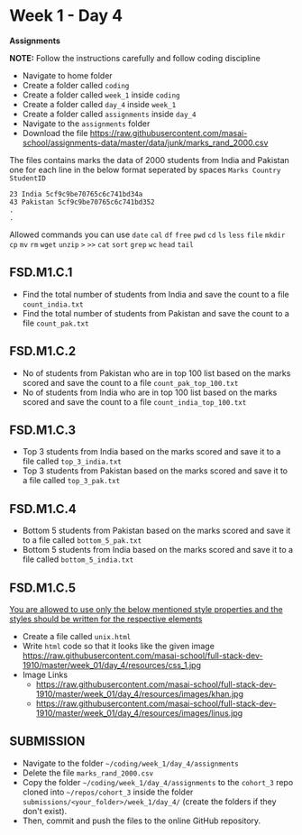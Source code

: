 # Week 1 - Day 4

**Assignments**

**NOTE:** Follow the instructions carefully and follow coding discipline

- Navigate to home folder 
- Create a folder called `coding` 
- Create a folder called `week_1` inside `coding`
- Create a folder called `day_4` inside `week_1`
- Create a folder called `assignments` inside `day_4`
- Navigate to the `assignments` folder
- Download the file https://raw.githubusercontent.com/masai-school/assignments-data/master/data/junk/marks_rand_2000.csv

The files contains marks the data of 2000 students from India and Pakistan one for each line in the below format seperated by spaces `Marks Country StudentID`

``` 
23 India 5cf9c9be70765c6c741bd34a
43 Pakistan 5cf9c9be70765c6c741bd352
.
.

```

Allowed commands you can use `date` `cal` `df` `free` `pwd` `cd` `ls` `less` `file` `mkdir` `cp` `mv` `rm` `wget` `unzip` `>` `>>` `cat` `sort` `grep` `wc` `head` `tail`



## FSD.M1.C.1 

- Find the total number of students from India and save the count to a file `count_india.txt`
- Find the total number of students from Pakistan and save the count to a file `count_pak.txt`

## FSD.M1.C.2 

- No of students from Pakistan who are in top 100 list based on the marks scored and save the count to a file `count_pak_top_100.txt`
- No of students from India who are in top 100 list based on the marks scored and save the count to a file `count_india_top_100.txt`

## FSD.M1.C.3 

- Top 3 students from India based on the marks scored and save it to a file called `top_3_india.txt`
- Top 3 students from Pakistan based on the marks scored and save it to a file called `top_3_pak.txt`

## FSD.M1.C.4 

- Bottom 5 students from Pakistan based on the marks scored and save it to a file called `bottom_5_pak.txt`
- Bottom 5 students from India based on the marks scored and save it to a file called `bottom_5_india.txt`

## FSD.M1.C.5

<u>You are allowed to use only the below mentioned style properties and the styles should be written for the respective elements</u>

- Create a file called `unix.html` 
- Write `html` code so that it looks like the given image https://raw.githubusercontent.com/masai-school/full-stack-dev-1910/master/week_01/day_4/resources/css_1.jpg
- Image Links
    - https://raw.githubusercontent.com/masai-school/full-stack-dev-1910/master/week_01/day_4/resources/images/khan.jpg
    - https://raw.githubusercontent.com/masai-school/full-stack-dev-1910/master/week_01/day_4/resources/images/linus.jpg



## SUBMISSION

- Navigate to the folder `~/coding/week_1/day_4/assignments`
- Delete the file `marks_rand_2000.csv`
- Copy the folder  `~/coding/week_1/day_4/assignments` to the `cohort_3` repo cloned into `~/repos/cohort_3` inside the folder `submissions/<your_folder>/week_1/day_4/`  (create the folders if they don't exist). 
- Then, commit and push the files to the online GitHub repository.